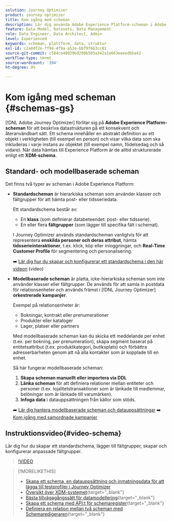 ```yaml
---
solution: Journey Optimizer
product: journey optimizer
title: Kom igång med scheman
description: Lär dig använda Adobe Experience Platform-scheman i Adobe Journey Optimizer
feature: Data Model, Datasets, Data Management
role: Data Engineer, Data Architect, Admin
level: Experienced
keywords: scheman, plattform, data, struktur
exl-id: c2a8df2e-ff94-4f9a-a53e-bbf9f663cc81
source-git-commit: c584ce48029bd298b503a342a1e663eeeedbba42
workflow-type: tm+mt
source-wordcount: '394'
ht-degree: 0%

---
```


# Kom igång med scheman {#schemas-gs}

[!DNL Adobe Journey Optimizer] förlitar sig på **Adobe Experience Platform-scheman** för att beskriva datastrukturen på ett konsekvent och återanvändbart sätt. Ett schema innehåller en abstrakt definition av ett objekt i verkligheten (till exempel en person) och visar vilka data som ska inkluderas i varje instans av objektet (till exempel namn, födelsedag och så vidare). När data hämtas till Experience Platform är de alltid strukturerade enligt ett **XDM-schema**.

## Standard- och modellbaserade scheman

Det finns två typer av scheman i Adobe Experience Platform:

* **Standardscheman** är hierarkiska scheman som använder klasser och fältgrupper för att hämta post- eller tidsseriedata.

  Ett standardschema består av:

   * En **klass** (som definierar databeteendet: post- eller tidsserie).
   * En eller flera **fältgrupper** (som lägger till specifika fält i schemat).

  I Journey Optimizer används standardscheman vanligtvis för att representera **enskilda personer och deras attribut**, hämta **tidsserieinteraktioner**, t.ex. klick, köp eller inloggningar, och **Real-Time Customer Profile** för segmentering och personalisering.

  ➡️ [Lär dig hur du skapar och konfigurerar ett standardschema i den här videon](#video-schema) (video)

* **Modellbaserade scheman** är platta, icke-hierarkiska scheman som inte använder klasser eller fältgrupper. De används för att samla in postdata för relationsenheter och används främst i [!DNL Journey Optimizer] **orkestrerade kampanjer**.

  Exempel på relationsenheter är:
   * Bokningar, kontrakt eller prenumerationer
   * Produkter eller kataloger
   * Lager, platser eller partners

  Med modellbaserade scheman kan du skicka ett meddelande per enhet (t.ex. per bokning, per prenumeration), skapa segment baserat på entitetsattribut (t.ex. produktkategori, butiksplats) och förbättra adresserbarheten genom att nå alla kontakter som är kopplade till en enhet.

  Så här fungerar modellbaserade scheman:

   1. **Skapa scheman manuellt eller importera via DDL**
   1. **Länka scheman** för att definiera relationer mellan entiteter och personer (t.ex. lojalitetstransaktioner som är länkade till medlemmar, belöningar som är länkade till varumärken).
   1. **Infoga data** i datauppsättningen från källor som stöds.

  ➡️ [Lär dig hantera modellbaserade scheman och datauppsättningar](../orchestrated/gs-schemas.md)
➡️ [Kom igång med samordnade kampanjer](../orchestrated/gs-schemas.md)

## Instruktionsvideo{#video-schema}

Lär dig hur du skapar ett standardschema, lägger till fältgrupper, skapar och konfigurerar anpassade fältgrupper.

>[!VIDEO](https://video.tv.adobe.com/v/334461?quality=12)

>[!MORELIKETHIS]
>
>* [Skapa ett schema, en datauppsättning och inmatningsdata för att lägga till testprofiler i Journey Optimizer](../audience/creating-test-profiles.md)
>* [Översikt över XDM-systemet](https://experienceleague.adobe.com/docs/experience-platform/xdm/home.html?lang=sv){target="_blank"}
>* [Bästa tillvägagångssätt för datamodellering](https://experienceleague.adobe.com/docs/experience-platform/xdm/schema/best-practices.html){target="_blank"}
>* [Skapa ett schema med API:t för schemaregister](https://experienceleague.adobe.com/docs/experience-platform/xdm/tutorials/create-schema-api.html){target="_blank"}
>* [Definiera en relation mellan två scheman med Schemaredigeraren](https://experienceleague.adobe.com/docs/experience-platform/xdm/tutorials/relationship-ui.html){target="_blank"}
